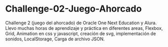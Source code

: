 # Challenge-02-Juego-Ahorcado
Challenge 2  (juego del ahorcado) de Oracle One Next Education y Alura.
Llevo muchas horas de aprendizaje y práctica en diferentes areas, Flexbox,
Grid, Animation en css y javascript, creación de svg, implementación de sonidos, LocalStorage, Carga de archivo JSON.
